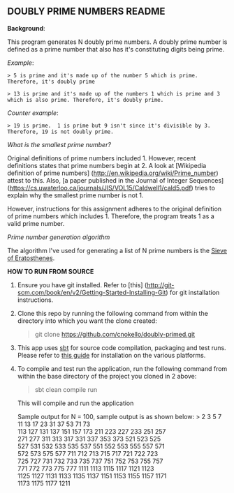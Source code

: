 ## DOUBLY PRIME NUMBERS README

**Background**: 

This program generates N doubly prime numbers. A doubly prime number is defined as 
a prime number that also has  it's constituting digits  being prime.

*Example*:
  
	> 5 is prime and it's made up of the number 5 which is prime. Therefore, it's doubly prime
	
	> 13 is prime and it's made up of the numbers 1 which is prime and 3 which is also prime. Therefore, it's doubly prime.

*Counter example*: 

	> 19 is prime.  1 is prime but 9 isn't since it's divisible by 3. Therefore, 19 is not doubly prime. 

*What is the smallest prime number?*

Original definitions of prime numbers included 1. However, recent definitions states that prime numbers begin at 2. 
A look at [Wikipedia definition of prime numbers] (http://en.wikipedia.org/wiki/Prime_number) attest to this. Also, 
[a paper published in the Journal of Integer Sequences] (https://cs.uwaterloo.ca/journals/JIS/VOL15/Caldwell1/cald5.pdf) 
tries to explain why the smallest prime number is not 1. 

However, instructions for this assignment adheres to the original definition of prime numbers which includes 1.
 Therefore, the program treats 1 as a valid prime number.
 
 *Prime number generation algorithm*
 
 The algorithm I've used for generating a list of N prime numbers is the [Sieve of Eratosthenes](http://rosettacode.org/wiki/Sieve_of_Eratosthenes).
 
 
 **HOW TO RUN FROM SOURCE**
 1. Ensure you have git installed. Refer to [this] (http://git-scm.com/book/en/v2/Getting-Started-Installing-Git) for git installation instructions. 
 2. Clone this repo by running the following command from within the directory into which you want the clone created:
 	> git clone https://github.com/cnokello/doubly-primed.git
3. This app uses [sbt](http://www.scala-sbt.org/) for source code compilation, packaging and test runs. 
	Please refer to [this guide](http://www.scala-sbt.org/0.13/tutorial/Setup.html) for installation on the various platforms.
4. To compile and test run the application, run the following command from within the base directory of the project you cloned in 2 above:
	> sbt clean compile run
	
	This will compile and run the application
	
	Sample output for N = 100, sample output is as shown below:
		> 	2        	3       	5       	7       	11      13      17      		23      31      37      53      71      73  
			113		127     131     137     151     157     173     211     223     227     233     251     257     
			271     277     311     313     317     331     337     353     373     521     523     525     
			527     531     532     533  535        537     551     552     553     555     557     571     
			572     573     575     577     711     712     713     715     717     721     722     723     
			725     727     731     732     733     735     737     751	752     753     755     757     
			771     772     773     775     777     1111    1113    1115    1117    1121    1123    
			1125    1127    1131    1133    1135    1137    1151    1153    1155    1157    1171    
			1173    1175    1177    1211
		

 	